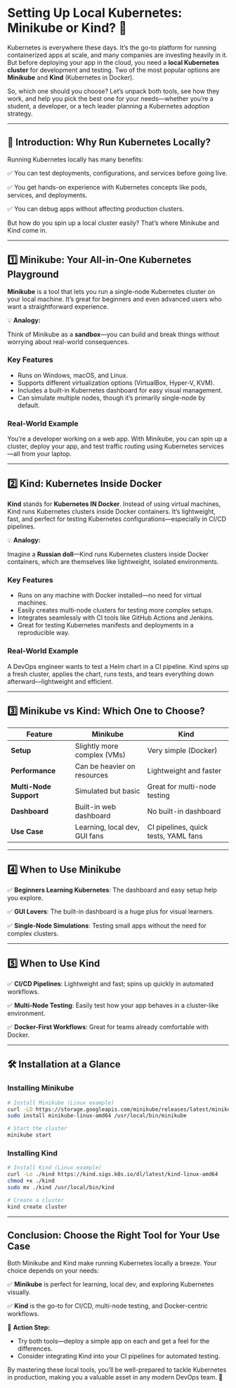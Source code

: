 # Setting Up Local Kubernetes: Minikube or Kind? 🚀

Kubernetes is everywhere these days. It’s the go-to platform for running containerized apps at scale, and many companies are investing heavily in it. But before deploying your app in the cloud, you need a **local Kubernetes cluster** for development and testing. Two of the most popular options are **Minikube** and **Kind** (Kubernetes in Docker).

So, which one should you choose? Let’s unpack both tools, see how they work, and help you pick the best one for your needs—whether you’re a student, a developer, or a tech leader planning a Kubernetes adoption strategy.

---

## 🌟 Introduction: Why Run Kubernetes Locally?

Running Kubernetes locally has many benefits:

✅ You can test deployments, configurations, and services before going live.

✅ You get hands-on experience with Kubernetes concepts like pods, services, and deployments.

✅ You can debug apps without affecting production clusters.

But how do you spin up a local cluster easily? That’s where Minikube and Kind come in.

---

## 1️⃣ Minikube: Your All-in-One Kubernetes Playground

**Minikube** is a tool that lets you run a single-node Kubernetes cluster on your local machine. It’s great for beginners and even advanced users who want a straightforward experience.

💡 **Analogy:**

Think of Minikube as a **sandbox**—you can build and break things without worrying about real-world consequences.

### Key Features

- Runs on Windows, macOS, and Linux.
- Supports different virtualization options (VirtualBox, Hyper-V, KVM).
- Includes a built-in Kubernetes dashboard for easy visual management.
- Can simulate multiple nodes, though it’s primarily single-node by default.

### Real-World Example

You’re a developer working on a web app. With Minikube, you can spin up a cluster, deploy your app, and test traffic routing using Kubernetes services—all from your laptop.

---

## 2️⃣ Kind: Kubernetes Inside Docker

**Kind** stands for **Kubernetes IN Docker**. Instead of using virtual machines, Kind runs Kubernetes clusters inside Docker containers. It’s lightweight, fast, and perfect for testing Kubernetes configurations—especially in CI/CD pipelines.

💡 **Analogy:**

Imagine a **Russian doll**—Kind runs Kubernetes clusters inside Docker containers, which are themselves like lightweight, isolated environments.

### Key Features

- Runs on any machine with Docker installed—no need for virtual machines.
- Easily creates multi-node clusters for testing more complex setups.
- Integrates seamlessly with CI tools like GitHub Actions and Jenkins.
- Great for testing Kubernetes manifests and deployments in a reproducible way.

### Real-World Example

A DevOps engineer wants to test a Helm chart in a CI pipeline. Kind spins up a fresh cluster, applies the chart, runs tests, and tears everything down afterward—lightweight and efficient.

---

## 3️⃣ Minikube vs Kind: Which One to Choose?

| Feature | Minikube | Kind |
| --- | --- | --- |
| **Setup** | Slightly more complex (VMs) | Very simple (Docker) |
| **Performance** | Can be heavier on resources | Lightweight and faster |
| **Multi-Node Support** | Simulated but basic | Great for multi-node testing |
| **Dashboard** | Built-in web dashboard | No built-in dashboard |
| **Use Case** | Learning, local dev, GUI fans | CI pipelines, quick tests, YAML fans |

---

## 4️⃣ When to Use Minikube

✅ **Beginners Learning Kubernetes**: The dashboard and easy setup help you explore.

✅ **GUI Lovers**: The built-in dashboard is a huge plus for visual learners.

✅ **Single-Node Simulations**: Testing small apps without the need for complex clusters.

---

## 5️⃣ When to Use Kind

✅ **CI/CD Pipelines**: Lightweight and fast; spins up quickly in automated workflows.

✅ **Multi-Node Testing**: Easily test how your app behaves in a cluster-like environment.

✅ **Docker-First Workflows**: Great for teams already comfortable with Docker.

---

## 🛠️ Installation at a Glance

### Installing Minikube

```bash
# Install Minikube (Linux example)
curl -LO https://storage.googleapis.com/minikube/releases/latest/minikube-linux-amd64
sudo install minikube-linux-amd64 /usr/local/bin/minikube

# Start the cluster
minikube start

```

### Installing Kind

```bash
# Install Kind (Linux example)
curl -Lo ./kind https://kind.sigs.k8s.io/dl/latest/kind-linux-amd64
chmod +x ./kind
sudo mv ./kind /usr/local/bin/kind

# Create a cluster
kind create cluster

```

---

## Conclusion: Choose the Right Tool for Your Use Case

Both Minikube and Kind make running Kubernetes locally a breeze. Your choice depends on your needs:

✅ **Minikube** is perfect for learning, local dev, and exploring Kubernetes visually.

✅ **Kind** is the go-to for CI/CD, multi-node testing, and Docker-centric workflows.

📌 **Action Step:**

- Try both tools—deploy a simple app on each and get a feel for the differences.
- Consider integrating Kind into your CI pipelines for automated testing.

By mastering these local tools, you’ll be well-prepared to tackle Kubernetes in production, making you a valuable asset in any modern DevOps team. 🚀
